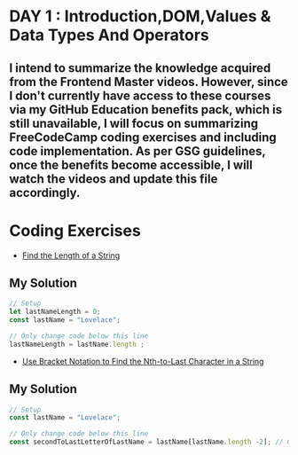 # DAY 1 : Introduction,DOM,Values & Data Types And Operators

## I intend to summarize the knowledge acquired from the Frontend Master videos. However, since I don't currently have access to these courses via my GitHub Education benefits pack, which is still unavailable, I will focus on summarizing FreeCodeCamp coding exercises and including code implementation. As per GSG guidelines, once the benefits become accessible, I will watch the videos and update this file accordingly.
 # Coding Exercises
* [Find the Length of a String](https://www.freecodecamp.org/learn/javascript-algorithms-and-data-structures/basic-javascript/find-the-length-of-a-string)
## My Solution
```javascript
// Setup
let lastNameLength = 0;
const lastName = "Lovelace";

// Only change code below this line
lastNameLength = lastName.length ;

``` 
* [Use Bracket Notation to Find the Nth-to-Last Character in a String](https://www.freecodecamp.org/learn/javascript-algorithms-and-data-structures/basic-javascript/use-bracket-notation-to-find-the-nth-to-last-character-in-a-string)

## My Solution
```javascript
// Setup
const lastName = "Lovelace";

// Only change code below this line
const secondToLastLetterOfLastName = lastName[lastName.length -2]; // Change this line

``` 
